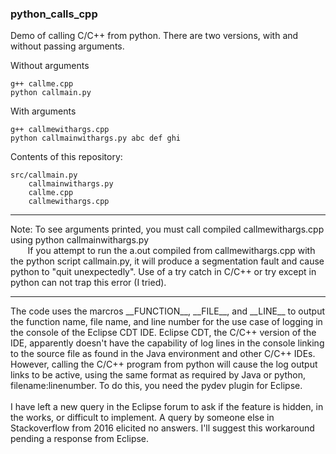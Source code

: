 <h3>python_calls_cpp</h3>

Demo of calling C/C++ from python.
There are two versions, with and without passing arguments.

Without arguments

    g++ callme.cpp
    python callmain.py

With arguments

    g++ callmewithargs.cpp
    python callmainwithargs.py abc def ghi

Contents of this repository:

    src/callmain.py
        callmainwithargs.py
        callme.cpp
        callmewithargs.cpp
   
<hr>
Note: To see arguments printed, you must call compiled callmewithargs.cpp using python callmainwithargs.py<br>
&nbsp;&nbsp;&nbsp;&nbsp;&nbsp;&nbsp;
If you attempt to run the a.out compiled from callmewithargs.cpp with the python script callmain.py, it will produce a segmentation fault and cause python to "quit unexpectedly". Use of a try catch in C/C++ or try except in python can not trap this error (I tried).
<hr>
The code uses the marcros __FUNCTION__, __FILE__, and __LINE__ to output the function name, file name, and line number for the use case of logging in the console of the Eclipse CDT IDE. Eclipse CDT, the C/C++ version of the IDE, apparently doesn't have the capability of log lines in the console linking to the source file as found in the Java environment and other C/C++ IDEs. However, calling the C/C++ program from python will cause the log output links to be active, using the same format as required by Java or python, filename:linenumber. To do this, you need the pydev plugin for Eclipse. 
<br><br>
I have left a new query in the Eclipse forum to ask if the feature is hidden, in the works, or difficult to implement. A query by someone else in Stackoverflow from 2016 elicited no answers. I'll suggest this workaround pending a response from Eclipse.

